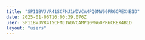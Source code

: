 ```yaml
---
title: "SP11BVJVR41SCFMJ1WDVCAMPQ0MW60PR6CREX4B1D"
date: 2025-01-06T16:00:39.076Z
user: SP11BVJVR41SCFMJ1WDVCAMPQ0MW60PR6CREX4B1D
layout: "users"
---
```

    